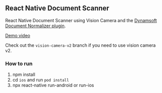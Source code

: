 ## React Native Document Scanner

React Native Document Scanner using Vision Camera and the [Dynamsoft Document Normalizer plugin](https://github.com/tony-xlh/vision-camera-dynamsoft-document-normalizer/).

[Demo video](https://user-images.githubusercontent.com/5462205/200720562-a7b91e06-cf6c-4235-a8cd-ef200012a42a.MP4)

Check out the `vision-camera-v2` branch if you need to use vision camera v2.

### How to run

1. npm install
2. cd `ios` and run `pod install`
3. npx react-native run-android or run-ios